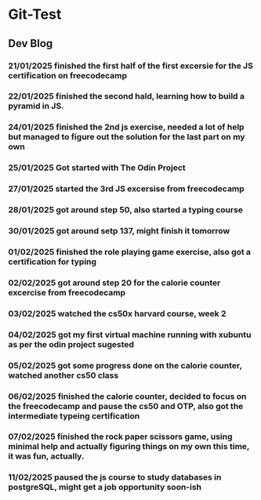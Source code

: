 # Git-Test
## Dev Blog
### 21/01/2025 finished the first half of the first excersie for the JS certification on freecodecamp
### 22/01/2025 finished the second hald, learning how to build a pyramid in JS.
### 24/01/2025 finished the 2nd js exercise, needed a lot of help but managed to figure out the solution for the last part on my own
### 25/01/2025 Got started with The Odin Project
### 27/01/2025 started the 3rd JS excersise from freecodecamp 
### 28/01/2025 got around step 50, also started a typing course
### 30/01/2025 got around setp 137, might finish it tomorrow
### 01/02/2025 finished the role playing game exercise, also got a certification for typing
### 02/02/2025 got around step 20 for the calorie counter excercise from freecodecamp
### 03/02/2025 watched the cs50x harvard course, week 2
### 04/02/2025 got my first virtual machine running with xubuntu as per the odin project sugested 
### 05/02/2025 got some progress done on the calorie counter, watched another cs50 class
### 06/02/2025 finished the calorie counter, decided to focus on the freecodecamp and pause the cs50 and OTP, also got the intermediate typeing certification
### 07/02/2025 finished the rock paper scissors game, using minimal help and actually figuring things on my own this time, it was fun, actually.
### 11/02/2025 paused the js course to study databases in postgreSQL, might get a job opportunity soon-ish